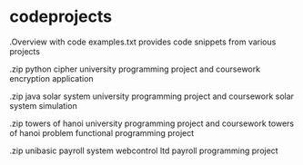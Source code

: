 # codeprojects

.Overview with code examples.txt
provides code snippets from various projects
 
.zip python cipher
 university programming project and coursework
 encryption application

.zip java solar system
 university programming project and coursework
 solar system simulation

.zip towers of hanoi
 university programming project and coursework
 towers of hanoi problem functional programming project

.zip unibasic payroll system
 webcontrol ltd 
 payroll programming project
 

